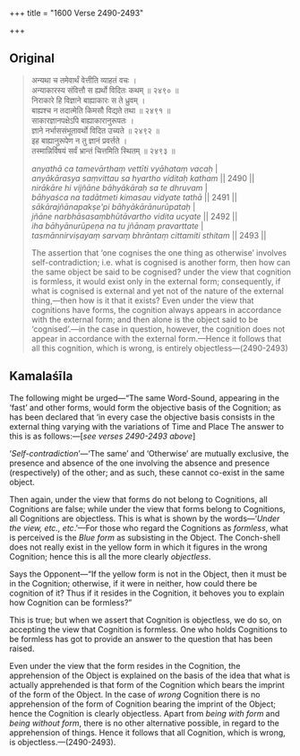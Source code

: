+++
title = "1600 Verse 2490-2493"

+++
## Original 
>
> अन्यथा च तमेवार्थं वेत्तीति व्याहतं वचः ।  
> अन्याकारस्य संवित्तौ स ह्यर्थो विदितः कथम् ॥ २४९० ॥  
> निराकारे हि विज्ञाने बाह्याकारः स ते ध्रुवम् ।  
> बाह्यश्च न तदात्मेति किमसौ विद्यते तथा ॥ २४९१ ॥  
> साकारज्ञानपक्षेऽपि बाह्याकारानुरूपतः ।  
> ज्ञाने नर्भाससंभूतावर्थो विदित उच्यते ॥ २४९२ ॥  
> इह बाह्यानुरूपेण न तु ज्ञानं प्रवर्त्तते ।  
> तस्मान्निर्विषयं सर्वं भ्रान्तं चित्तमिति स्थितम् ॥ २४९३ ॥ 
>
> *anyathā ca tamevārthaṃ vettīti vyāhataṃ vacaḥ* \|  
> *anyākārasya saṃvittau sa hyartho viditaḥ katham* \|\| 2490 \|\|  
> *nirākāre hi vijñāne bāhyākāraḥ sa te dhruvam* \|  
> *bāhyaśca na tadātmeti kimasau vidyate tathā* \|\| 2491 \|\|  
> *sākārajñānapakṣe'pi bāhyākārānurūpataḥ* \|  
> *jñāne narbhāsasaṃbhūtāvartho vidita ucyate* \|\| 2492 \|\|  
> *iha bāhyānurūpeṇa na tu jñānaṃ pravarttate* \|  
> *tasmānnirviṣayaṃ sarvaṃ bhrāntaṃ cittamiti sthitam* \|\| 2493 \|\| 
>
> The assertion that ‘one cognises the one thing as otherwise’ involves self-contradiction; i.e. what is cognised is another form, then how can the same object be said to be cognised? under the view that cognition is formless, it would exist only in the external form; consequently, if what is cognised is external and yet not of the nature of the external thing,—then how is it that it exists? Even under the view that cognitions have forms, the cognition always appears in accordance with the external form; and then alone is the object said to be ‘cognised’.—in the case in question, however, the cognition does not appear in accordance with the external form.—Hence it follows that all this cognition, which is wrong, is entirely objectless—(2490-2493)



## Kamalaśīla

The following might be urged—“The same Word-Sound, appearing in the ‘fast’ and other forms, would form the objective basis of the Cognition; as has been declared that ‘in every case the objective basis consists in the external thing varying with the variations of Time and Place The answer to this is as follows:—[*see verses 2490-2493 above*]

‘*Self-contradiction*’—‘The same’ and ‘Otherwise’ are mutually exclusive, the presence and absence of the one involving the absence and presence (respectively) of the other; and as such, these cannot co-exist in the same object.

Then again, under the view that forms do not belong to Cognitions, all Cognitions are false; while under the view that forms belong to Cognitions, all Cognitions are objectless. This is what is shown by the words—‘*Under* *the* *view, etc., etc*.’—For those who regard the Cognitions as *formless*, what is perceived is the *Blue form* as subsisting in the Object. The Conch-shell does not really exist in the yellow form in which it figures in the wrong Cognition; hence this is all the more clearly *objectless*.

Says the Opponent—“If the yellow form is not in the Object, then it must be in the Cognition; otherwise, if it were in neither, how could there be cognition of it? Thus if it resides in the Cognition, it behoves you to explain how Cognition can be formless?”

This is true; but when we assert that Cognition is objectless, we do so, on accepting the view that Cognition is formless. One who holds Cognitions to be formless has got to provide an answer to the question that has been raised.

Even under the view that the form resides in the Cognition, the apprehension of the Object is explained on the basis of the idea that what is actually apprehended is that form of the Cognition which bears the imprint of the form of the Object. In the case of *wrong* Cognition there is no apprehension of the form of Cognition bearing the imprint of the Object; hence the Cognition is clearly objectless. Apart from *being with form* and *being without form*, there is no other alternative possible, in regard to the apprehension of things. Hence it follows that all Cognition, which is wrong, is objectless.—(2490-2493).


